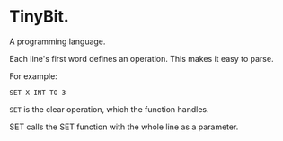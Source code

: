 # TinyBit.
A programming language.

Each line's first word defines an operation.
This makes it easy to parse.

For example:

```
SET X INT TO 3
```

`SET` is the clear operation, which the function handles.

SET calls the SET function with the whole line as a parameter.